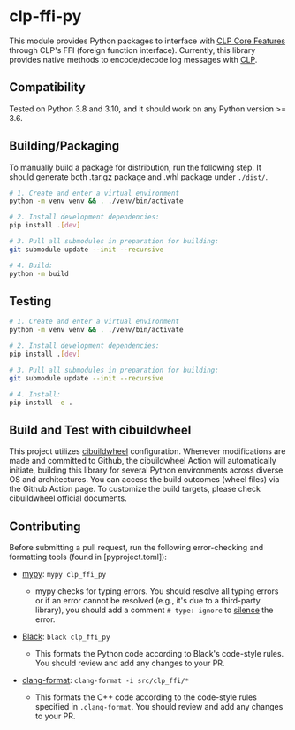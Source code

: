 # clp-ffi-py

This module provides Python packages to interface with [CLP Core Features][1] through CLP's FFI (foreign function interface).
Currently, this library provides native methods to encode/decode log messages with [CLP][2].

## Compatibility

Tested on Python 3.8 and 3.10, and it should work on any Python version >= 3.6.

## Building/Packaging

To manually build a package for distribution, run the following step. It should generate both .tar.gz package and .whl package under `./dist/`.

```bash
# 1. Create and enter a virtual environment
python -m venv venv && . ./venv/bin/activate

# 2. Install development dependencies:
pip install .[dev]

# 3. Pull all submodules in preparation for building:
git submodule update --init --recursive

# 4. Build:
python -m build
```

## Testing

```bash
# 1. Create and enter a virtual environment
python -m venv venv && . ./venv/bin/activate

# 2. Install development dependencies:
pip install .[dev]

# 3. Pull all submodules in preparation for building:
git submodule update --init --recursive

# 4. Install:
pip install -e .
```

## Build and Test with cibuildwheel

This project utilizes [cibuildwheel][7] configuration. Whenever modifications are made and committed to Github, the cibuildwheel Action will automatically initiate, building this library for several Python environments across diverse OS and architectures. You can access the build outcomes (wheel files) via the Github Action page. To customize the build targets, please check cibuildwheel official documents.

## Contributing

Before submitting a pull request, run the following error-checking and formatting tools (found in [pyproject.toml]):

* [mypy][3]: `mypy clp_ffi_py`

  * mypy checks for typing errors. You should resolve all typing errors or if an
    error cannot be resolved (e.g., it's due to a third-party library), you
    should add a comment `# type: ignore` to [silence][4] the error.
* [Black][5]: `black clp_ffi_py`

  * This formats the Python code according to Black's code-style rules. You should
    review and add any changes to your PR.
* [clang-format][6]: `clang-format -i src/clp_ffi/*`

  * This formats the C++ code according to the code-style rules specified in `.clang-format`. You should review and add any changes to your PR.

[1]: https://github.com/y-scope/clp/tree/main/components/core
[2]: https://github.com/y-scope/clp
[3]: https://mypy.readthedocs.io/en/stable/index.html
[4]: https://mypy.readthedocs.io/en/stable/common_issues.html#spurious-errors-and-locally-silencing-the-checker
[5]: https://black.readthedocs.io/en/stable/index.html
[6]: https://clang.llvm.org/docs/ClangFormatStyleOptions.html
[7]: https://cibuildwheel.readthedocs.io/en/stable/
